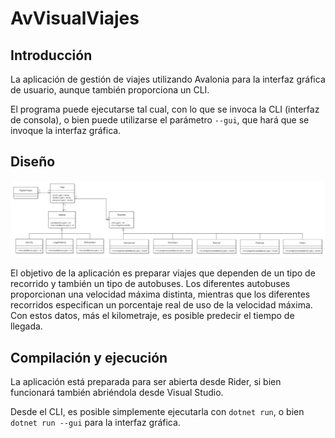 # AvVisualViajes

## Introducción

La aplicación de gestión de viajes utilizando Avalonia para la interfaz gráfica de usuario, aunque también proporciona un CLI.

El programa puede ejecutarse tal cual, con lo que se invoca la CLI (interfaz de consola), o bien puede utilizarse el parámetro `--gui`, que hará que se invoque la interfaz gráfica.

## Diseño

![Diagrama de clases del core](./Docs/viajes.png)

El objetivo de la aplicación es preparar viajes que dependen de un tipo de recorrido y también un tipo de autobuses. Los diferentes autobuses proporcionan una velocidad máxima distinta, mientras que los diferentes recorridos especifican un porcentaje real de uso de la velocidad máxima. Con estos datos, más el kilometraje, es posible predecir el tiempo de llegada.

## Compilación y ejecución

La aplicación está preparada para ser abierta desde Rider, si bien funcionará también abriéndola desde Visual Studio.

Desde el CLI, es posible simplemente ejecutarla con `dotnet run`, o bien `dotnet run --gui` para la interfaz gráfica.